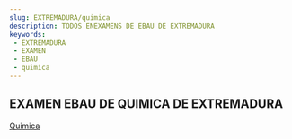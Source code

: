 ```yaml
---
slug: EXTREMADURA/quimica
description: TODOS ENEXAMENS DE EBAU DE EXTREMADURA
keywords:
 - EXTREMADURA
 - EXAMEN
 - EBAU
 - quimica
---
```

## EXAMEN EBAU DE QUIMICA DE EXTREMADURA
[Quimica](https://drive.google.com/drive/folders/1HopLuoEO7V5arOJ31kfgtYOmaQn_oFSN?usp=sharing)